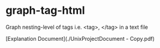# graph-tag-html
Graph nesting-level of tags i.e. &lt;tag>, &lt;/tag> in a text file

[Explanation Document](./UnixProjectDocument - Copy.pdf)
